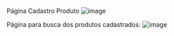 Página Cadastro Produto
![image](https://github.com/augustobecker/DjangoProject/assets/81205527/3b9f5afd-5192-4951-a127-4093cdb0c698)


Página para busca dos produtos cadastrados:
![image](https://github.com/augustobecker/DjangoProject/assets/81205527/7d3a9739-55ff-4e1e-829c-c4ec8c216cd7)

